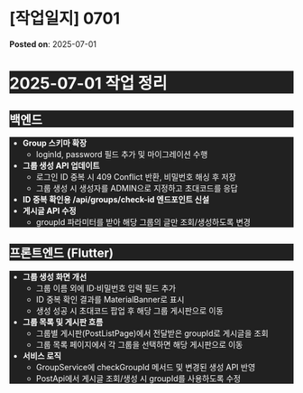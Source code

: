# [작업일지] 0701
**Posted on**: 2025-07-01

<h1 style="background-color: #212121; color: #ffffff; text-align: start;">2025-07-01 작업 정리</h1>
<h2 style="background-color: #212121; color: #ffffff; text-align: start;">백엔드</h2>
<ul style="background-color: #212121; color: #ffffff; text-align: start;">
<li><b>Group 스키마 확장</b>
<ul>
<li>loginId,<span>&nbsp;</span>password<span>&nbsp;</span>필드 추가 및 마이그레이션 수행<span style="background-color: #000000; color: #000000;"></span></li>
</ul>
</li>
<li><b>그룹 생성 API 업데이트</b>
<ul>
<li>로그인 ID 중복 시<span>&nbsp;</span>409 Conflict<span>&nbsp;</span>반환, 비밀번호 해싱 후 저장</li>
<li>그룹 생성 시 생성자를<span>&nbsp;</span>ADMIN으로 지정하고 초대코드를 응답<span style="background-color: #000000; color: #000000;"></span></li>
</ul>
</li>
<li><b>ID 중복 확인용<span>&nbsp;</span>/api/groups/check-id<span>&nbsp;</span>엔드포인트 신설</b></li>
<li><b>게시글 API 수정</b>
<ul>
<li>groupId<span>&nbsp;</span>파라미터를 받아 해당 그룹의 글만 조회/생성하도록 변경<span style="background-color: #000000; color: #000000;"></span></li>
</ul>
</li>
</ul>
<h2 style="background-color: #212121; color: #ffffff; text-align: start;">프론트엔드 (Flutter)</h2>
<ul style="background-color: #212121; color: #ffffff; text-align: start;">
<li><b>그룹 생성 화면 개선</b>
<ul>
<li>그룹 이름 외에 ID&middot;비밀번호 입력 필드 추가</li>
<li>ID 중복 확인 결과를<span>&nbsp;</span>MaterialBanner로 표시</li>
<li>생성 성공 시 초대코드 팝업 후 해당 그룹 게시판으로 이동<span style="background-color: #000000; color: #000000;"></span></li>
</ul>
</li>
<li><b>그룹 목록 및 게시판 흐름</b>
<ul>
<li>그룹별 게시판(PostListPage)에서 전달받은<span>&nbsp;</span>groupId로 게시글을 조회</li>
<li>그룹 목록 페이지에서 각 그룹을 선택하면 해당 게시판으로 이동<span style="background-color: #000000; color: #000000;"></span></li>
</ul>
</li>
<li><b>서비스 로직</b>
<ul>
<li>GroupService에<span>&nbsp;</span>checkGroupId<span>&nbsp;</span>메서드 및 변경된 생성 API 반영<span style="background-color: #000000; color: #000000;"></span></li>
<li>PostApi에서 게시글 조회/생성 시<span>&nbsp;</span>groupId를 사용하도록 수정<span style="background-color: #000000; color: #000000;"></span><span style="background-color: #000000; color: #000000;"></span></li>
</ul>
</li>
</ul>
<p>&nbsp;</p>